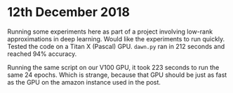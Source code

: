 
12th December 2018
==================

Running some experiments here as part of a project involving low-rank
approximations in deep learning. Would like the experiments to run quickly.
Tested the code on a Titan X (Pascal) GPU. `dawn.py` ran in 212 seconds and
reached 94% accuracy.

Running the same script on our V100 GPU, it took 223 seconds to run the
same 24 epochs. Which is strange, because that GPU should be just as fast
as the GPU on the amazon instance used in the post.
